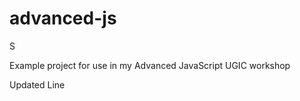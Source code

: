advanced-js
===========

S

Example project for use in my Advanced JavaScript UGIC workshop

Updated Line